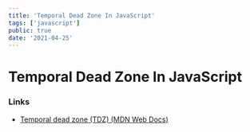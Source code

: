 ```yaml
---
title: 'Temporal Dead Zone In JavaScript'
tags: ['javascript']
public: true
date: '2021-04-25'
---
```


# Temporal Dead Zone In JavaScript

### Links

- [Temporal dead zone (TDZ) (MDN Web Docs)](https://developer.mozilla.org/en-US/docs/Web/JavaScript/Reference/Statements/let#temporal_dead_zone_tdz "Permalink to Temporal dead zone (TDZ)")